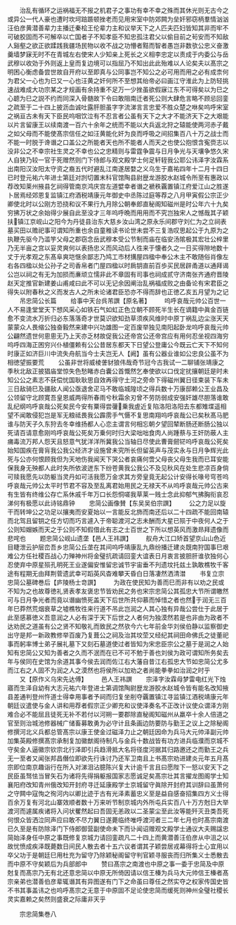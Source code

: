 <!-- { "loadSidebar": true } -->
　　治乱有循环之运祸福无不报之机君子之事功有幸不幸之殊而其休光则无古今之或异公一代人豪也遭时坎坷踣踬顿挫老而见用宋室中防郊闗为垒奸邪窃柄羣情汹汹汪伯彦黄潜善辈力主播迁秦桧王伦辈力主和议举天下之人匹夫匹妇皆知其非而牢不可破胶固而不可解卒以亡国者子不知孝臣不知忠孤注君父以偷目前之茍安而不知敌人谿壑之欲正欲蹂践我疆场民物以收不战之功懵者黠而智者愚岂非数欤公忠义奋激羹墙梦寐无时不在青城左右使宋人少知亲上死长之义相李忠定以责成于内委公与岳武穆以收効于外则返上皇而复边境可以指屈乃不知出此此殆难以人论矣夫以髙宗之明困心衡虑备尝世故自开府以至即真与公同事岂不知公之必可用而用之必有成柰何为君父一心也为巳又一心也汪黄之奸何所不至想其绐帝必曰画江守淮此为上防轻挑速战难成大功宗某之才规画有余持重不足万一少挫虽欲假寐江东不可得矣以为巳之心聼为巳之説不约而同深入骨髄故下令曰敢阻南迁者死公则大肆危言略不顾忌回銮之疏至于二十四上披沥血诚吐露肝胆虽字字流涕言言忠爱不胜众楚之咻矣呜呼宋室之祸亘古未有天下臣民呜咽饮泣有不忍言者公虽有天下之大才不能济天下之大艰能以片言留康王以续南渡一百六十余年之统而不能以大兵返北狩之辕能使两河赤子戴之如父母而不能使髙宗信任之如汪黄能化奸为良而呼吸之间招集百八十万之战士而不能一时脱于谗谮之口盖公之所能者天也所不能者人而天之也使公抱恨含寃赍志以没非公之不幸宗社生灵之不幸也公之忠精则与雷霆争震与日月争光与天壤争悠久宋人自狭乃较一官于死赠然则门下侍郎与观文殿学士何足轩轾我公耶公讳泽字汝霖系出南阳汉汝阳太守资之裔五代时避乱江南遂居婺之义乌生于嘉祐四年十二月十四日已时登元祐六年进士第廷对剀切置末科官馆陶县尉歴龙游胶水赵城令所至有惠政以荐改知莱州掖县乞祠得管南京鸿庆宫左道嬖幸者谮之褫秩覊置镇江府爱江山之胜遂卜居焉经郊恩复监镇江府酒税靖康元年御史中丞陈过庭等荐之八月甲寅假公宗正少卿使北时以公刚方恐挠和议不果行九月除公朝奉郎直秘阁知磁州是时公年六十九矣穷拂万状之余始得少展自此至没才三年呜呼晩而用用而不究岂独宋人之憾哉其子颖扶镇江京岘山之阳今为丹徒县治东大慈乡汝山湾之原永乐间郡守刘仁为之立祠表墓买田以赡祀事可谓知所重也余自童稚读书论世未尝不三复浩叹思起公于九原为之执鞭先驱今乃滥竽父母之郡窃念岳武穆本受公节制而庙在临安汤隂极其宏壮公梓里乃无半亩之宫以妥灵爽何以表扬忠义而风动后人徃来于懐者久之一日买得隙地数十丈于光孝观之东髙阜爽垲惬余鄙志乃鸠工市材搆屋四楹中奉公木主不敢随俗肖像左右各四楹以处公孙子之司香帛者门屋四楹以时扄钥直前百歩买民居辟甬道以通拜谒公岂以祠之有无为加损而亷顽立懦非此不章固有司事也祠成贰守济南张齐通府晋陵赵天定推官新建姜山甫咸曰此不可以无记余因阐治乱祸福成败之由备论有宋君臣之得失以附春秋之义而发古人之所未论诸君臣恐亦不得而辞也正徳乙亥五月望为之记
　　吊忠简公长篇
　　给事中天台呉芾譔【原名著】
　　呜呼哀哉元帅公百世一人不易逢堂堂天下想风采心如铁石气如虹正色立朝不顾死半生长在谪籍中眞金百链愈不变流水万折归必东落落奇才世莫识欲知劲草须疾风维时中原丁祸乱边尘涨天天蒙蒙众人畏缩公独奋毅然来建中兴功雄图一定百废举独见南阳起卧龙呜呼哀哉元帅公翩然遗世何悤悤无乃上天亦乏材故促我公还帝宫公还帝宫应有用何忍坐视四海穷呜呼四海正困穷兴仆植僵赖有公公昔居东都天下日望公登庸公今既云亡天下不知何时康正如济巨川中流失舟航当今士夫岂无人【阙】虽有公器业谁如公忠良公虽不为相徳望振要荒
　　公虽非世将威棱詟豺狼伟哉奇节冠今古我试一二聊铺张靖康之季秋北敌正披猖庙堂惊失色愁睹赤白囊公首慨然乞奉使欲以口伐定扰攘朝廷是时未知公公之素志不获偿忧国耿耿思自效再得守土河之旁命下得磁州翼日径束装下车未三日敌骑巳及疆敌人闻公亟退舍疋马不敢临城隍顷之得兵数十万康邸赖公王业昌及公领留守北顾寛吾皇恩威两得所春雨兮秋霜余刃曾不劳防弱成安强奸雄尽胆落谁敢乱纪纲呜呼哀哉公死矣民今安有粟得尝虇乗我虗近复陷洛阳洛阳去东都雉堞遥相望不闻敢侵犯岂是军无粮祗畏我公霹雳手气慑不复思南翔呜呼哀哉公已矣秋髙马肥谁与防天子久东狩去冬幸维扬都人心恋主谓言何相忘朝夕望回辇断肠还断肠公独以死请百请意愈刚呜呼哀哉公死矣万乗何时归大梁咄咄食肉人尚踵蔡与王奸防蔽人主痡毒流万邦人怨天且怒意气犹洋洋所冀我公当轴日尽使此曹膏劒铓呜呼哀哉公死矣始知国疾在膏肓我公我公经济才设施曾未究所长但留英声与茂实永与日月争辉光此死与公亦何恨顾我但为天地伤我闻天下哭公者哀痛何啻父母丧父母生我而已耳安能保我身无殃都人此时失所依波迸东下纷苍黄我公我公不及见秋风在处生悲凉百身倘可赎我愿先以防躯当灵丹如可活我愿万金求其方旁皇竟无起公计安得长喙号穹苍呜呼哀哉元帅公太平时节君不容及至乱离君始用民之无禄天不从呜呼哀哉元帅公古来有生皆有终维公存亡系休戚千年万口长怨恫嗟我草莱一贱士念此抑郁气拂胸衔哀忍涕何有极愿以此诗铭鼎钟
　　忠简公画像賛【东吴吴伯宗譔】
　　公之力足以旋干而转坤公之功足以攘夷而安夏始以一言能反北斾而南还后以二十四疏不能回南辕而北驾且留钥之任方切而巧言遽入于帝聪渡河之志未酬而大星已殒于中夜何人之于公则知媢嫉而天之于公则不知假借此有志之士百世之下所以想英风而激昻拜遗像而悲咤也
　　题忠简公岘山遗垄【邑人王祎譔】
　　舣舟大江口矫首望京山山色近目睫泄云护层峦吾乡忠简公丘垄在其间呜呼靖康乱九鼎纷播迁建炎既南狩国事巳艰难公方任社稷百战心力殚神州将金璧抗疏请回銮大谊表日月衷言披胆肝谁欤独何心忍使弃中原星殒孔明死王业遂偏安惟留忠诚节宇宙垂不刋遗坟托兹土孰敢樵牧千客途有程期无由拜荆菅遗武幸可蹈英风杳难攀天昏白日落凄然洒清澘
　　书复立宗忠简公墓碑巻后【庐陵杨士竒譔】
　　为政在使民知为善而巳而非有以劝之民或不知为之也故尊徳礼贤表孝友褒忠节皆劝民之务也宋宗忠简公其孤忠大节所谓皦然可与日月争光者而竟以谮幽愤死盖天下后世所共仰慕而悼惜之者也然于润无三百年巳莽然荒烟衰草之墟樵牧徃来行道不吊此岂润之人其心独有异哉公尝仕于此居于此至感慕徳义吾意润之人必有深于天下后世之人者何为独漠然若是也非由为政者不达劝民之道虽有公之贤不知敬礼而致民之然欤今六七年前金华刘侯伯静以监察御史出守是邦一新政教修举百废乃复葺公之祠及治其坟茔又经纪其祠田命佛氏之徒董祀事而躬率博士弟子展礼墓下又刻石墓道使过者皆知为宋忠臣宗公之墓于是润之人始知有忠简公又知为善者之久而不泯而在已不可不勉于善也刘侯为政可谓知所务矣去年与侯同在史馆为余道其事今侯去润而佐江右大藩自昔江右孤忠大节如忠简公尤多而江右之人固不为润之人之漠然也将侯所以加劝之者尚能拳拳如治润之时乎
　　又【原作义乌宋先达傅】
　　邑人王祎譔
　　宗泽字汝霖母梦雷电红光下烛寤而生泽自幼有大志元祐六年登进士第调馆陶尉歴龙游胶水赵城令皆有能名改知掖县差通判登州忤道士得幸用事者予祠而归复坐削夺覊置镇江寻监镇江酒税靖康元年朝廷议遣使与金人讲和用荐者假宗正少卿充和议使泽奏名不正改计议使众谓泽方刚难合必不能屈且徒死无补不若付以河朔一要郡除直秘阁知磁州从羸卒十余人倍道之官至则治城池修器械广储畜募敢勇为必守计且条画边防要防与勤王之议上之除秘阁修撰河北义兵都总管髙宗以康王使金过磁泽力止之朝廷因命为兵马大元帅泽副元帅加集英殿修撰髙宗承制复加徽猷阁待制凡与金兵十数战皆有功方进兵临濮而京城不守矣金人逼徽宗钦宗北行泽即引兵趋滑抵大名将径度河据其归路邀还之而勤王之兵无一至者又闻张邦昌僭位即欲先行诛讨乃还军卫南且上书髙宗劝进建炎元年五月髙宗即位南京趣诣行在所入对涕泪沾臆陈兴复大计逾千言且曰愿陛下一怒以安天下之民臣虽驽怯当冒矢石为诸将先得捐躯报国家志愿诚足矣髙宗壮其言擢龙图阁学士知襄阳府改知青州俄改知开封府寻迁延康殿学士京城留守眞除开封府其训辞曰虽萧何之守闗中寇恂之徇河内以卿比迹于古有光泽素蓄忠义至是益自感奋招集四方义士得百余万复有河北山寨效顺者数十万来听节制京城内外所屯兵实百八十万方尅日大举渡河而遽属疾诸将入问状矍然起曰吾固无恙政以二圣蒙尘至此汝等能歼灭丑类吾死何恨众皆洒泣同声应曰敢不尽力翼日遂薨临终唯呼渡河者三二年七月也时髙宗南渡已久至是有防除泽门下侍郎御营副使命未下而讣闻诏赠观文殿学士通议大夫赐諡忠简始泽身任中原之事既修复京城力请回銮疏凡二十四上而黄潜善汪伯彦从中沮之以故忧愤成疾泽既薨数日间民人散去者十五六议者谓其子颖尝居戎幕得将士心宜用以卒父功于是朝廷巳用杜充为留守乃除颖秘阁留守判官颖寻服丧而归所集义士悉散去而中原不守矣颖后为兵部郎中
　　赞曰髙宗之南渡也中原之事一委于忠简及中原尅复而髙宗乃无有北还意忠简以中原无所倚因请以信王榛为兵马大元帅信王榛者髙宗亲弟也潜善伯彦辈辄谮其有异图遂有门下之命虽曰尊任之然实夺之权家传国史皆不书其事盖讳之也呜呼髙宗之无意于中原固不足论使忠简而缓死则神州全璧社稷长灵实嘉赖之矣然则盛衰之际庸非天乎














　　宗忠简集巻八

